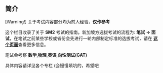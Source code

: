 ## 简介

[Warning!] 关于考试内容部分均为前人经验，**仅作参考**

这个栏目收录了关于 **SM2** 考试的指南。新加坡方选拔考试的流程为: **笔试 -> 面试**，在笔试之前某些学校或省份会先进行一轮内部制定标准的选拔考试，请在 [**这个页面**](https://sm2-wiki.github.io/SM2-wiki/pro_school_test/)查看更多信息。

笔试会考察 **数学**,**物理**,**英语**,**向性测试(GAT)**

具体内容请详见各个专栏 (会慢慢填坑的，希望吧
